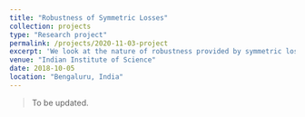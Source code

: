 ```yaml
---
title: "Robustness of Symmetric Losses"
collection: projects
type: "Research project"
permalink: /projects/2020-11-03-project
excerpt: 'We look at the nature of robustness provided by symmetric loss functions against label noise.'
venue: "Indian Institute of Science"
date: 2018-10-05
location: "Bengaluru, India"
---
```


> To be updated.
